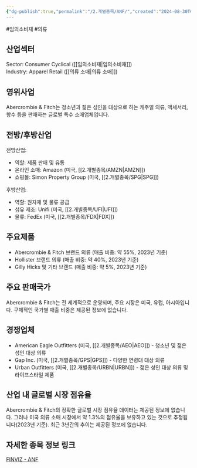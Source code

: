 ```yaml
---
{"dg-publish":true,"permalink":"/2.개별종목/ANF/","created":"2024-08-30T09:16:59.320+09:00","updated":"2025-07-29T21:37:04.332+09:00"}
---
```


#임의소비재 #의류


## 산업섹터

Sector: Consumer Cyclical ([[임의소비재\|임의소비재]])  
Industry: Apparel Retail ([[의류 소매\|의류 소매]])

## 영위사업

Abercrombie & Fitch는 청소년과 젊은 성인을 대상으로 하는 캐주얼 의류, 액세서리, 향수 등을 판매하는 글로벌 특수 소매업체입니다.

## 전방/후방산업

전방산업:

- 역할: 제품 판매 및 유통
- 온라인 소매: Amazon (미국, [[2.개별종목/AMZN\|AMZN]])
- 쇼핑몰: Simon Property Group (미국, [[2.개별종목/SPG\|SPG]])

후방산업:

- 역할: 원자재 및 물류 공급
- 섬유 제조: Unifi (미국, [[2.개별종목/UFI\|UFI]])
- 물류: FedEx (미국, [[2.개별종목/FDX\|FDX]])

## 주요제품

- Abercrombie & Fitch 브랜드 의류 (매출 비중: 약 55%, 2023년 기준)
- Hollister 브랜드 의류 (매출 비중: 약 40%, 2023년 기준)
- Gilly Hicks 및 기타 브랜드 (매출 비중: 약 5%, 2023년 기준)

## 주요 판매국가

Abercrombie & Fitch는 전 세계적으로 운영되며, 주요 시장은 미국, 유럽, 아시아입니다. 구체적인 국가별 매출 비중은 제공된 정보에 없습니다.

## 경쟁업체

- American Eagle Outfitters (미국, [[2.개별종목/AEO\|AEO]]) - 청소년 및 젊은 성인 대상 의류
- Gap Inc. (미국, [[2.개별종목/GPS\|GPS]]) - 다양한 연령대 대상 의류
- Urban Outfitters (미국, [[2.개별종목/URBN\|URBN]]) - 젊은 성인 대상 의류 및 라이프스타일 제품

## 산업 내 글로벌 시장 점유율

Abercrombie & Fitch의 정확한 글로벌 시장 점유율 데이터는 제공된 정보에 없습니다. 그러나 미국 의류 소매 시장에서 약 1.3%의 점유율을 보유하고 있는 것으로 추정됩니다(2023년 기준). 최근 3년간의 추이는 제공된 정보에 없습니다.

## 자세한 종목 정보 링크

[FINVIZ - ANF](https://finviz.com/quote.ashx?t=ANF)